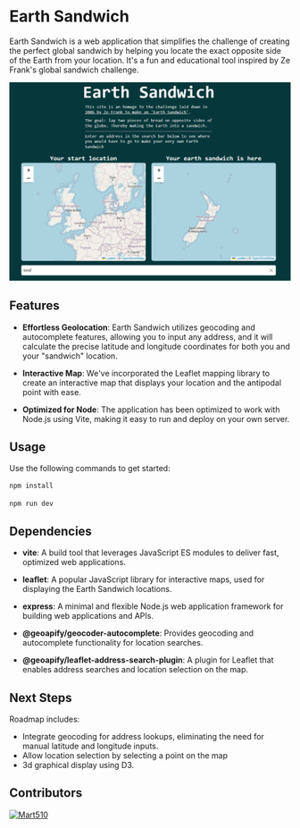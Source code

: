 # Earth Sandwich

Earth Sandwich is a web application that simplifies the challenge of creating the perfect global sandwich by helping you locate the exact opposite side of the Earth from your location. It's a fun and educational tool inspired by Ze Frank's global sandwich challenge.

![ScreenShot from the app](image.png)

## Features

- **Effortless Geolocation**: Earth Sandwich utilizes geocoding and autocomplete features, allowing you to input any address, and it will calculate the precise latitude and longitude coordinates for both you and your "sandwich" location.

- **Interactive Map**: We've incorporated the Leaflet mapping library to create an interactive map that displays your location and the antipodal point with ease.

- **Optimized for Node**: The application has been optimized to work with Node.js using Vite, making it easy to run and deploy on your own server.

## Usage

Use the following commands to get started:

```
npm install

npm run dev
```

## Dependencies

- **vite**: A build tool that leverages JavaScript ES modules to deliver fast, optimized web applications.

- **leaflet**: A popular JavaScript library for interactive maps, used for displaying the Earth Sandwich locations.

- **express**: A minimal and flexible Node.js web application framework for building web applications and APIs.

- **@geoapify/geocoder-autocomplete**: Provides geocoding and autocomplete functionality for location searches.

- **@geoapify/leaflet-address-search-plugin**: A plugin for Leaflet that enables address searches and location selection on the map.

## Next Steps

Roadmap includes:
- Integrate geocoding for address lookups, eliminating the need for manual latitude and longitude inputs.
- Allow location selection by selecting a point on the map
- 3d graphical display using D3.

## Contributors

<a href="https://github.com/Mart510">
        <img src="https://github.com/Mart510.png" width="100" height="100" alt="Mart510">
</a>